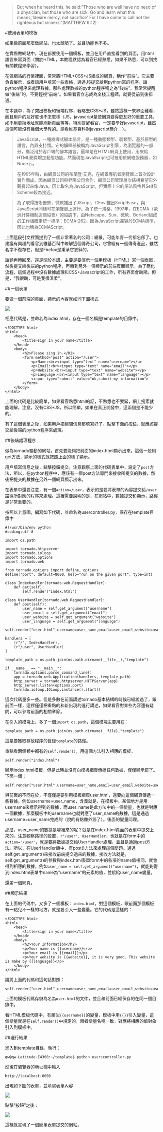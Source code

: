 >But when he heard this, he said:"Those who are well have no need of a physician, but those who are sick. Go and learn what this means,'Idesire mercy, not sacrifice' For I have come to call not the righteous but sinners."(MATTHEW 9:12)

#使用表單和模板

如果像前面那麼做網站，也太醜陋了。並且功能也不多。

在實際做網站中，現在都要使用一個模板，並且在用戶直接看到的頁面，用html語言來寫頁面（關於HTML，本教程默認為看官已經熟悉，如果不熟悉，可以到找有關教程來學習）。

在做網站的行業裡面，常常將HTML+CSS+JS組成的網頁，稱作“前端”。它主要負責展示，或者讓用戶填寫一些表格，通過JS提交給用python寫的程序，讓python程序來處理數據，那些處理數據的python程序稱之為“後端”。我常常提醒做“後端”的，不要輕視“前端”。如果看官立志成為全棧工程師，就要從前到後都通。

在本講中，為了突出模板和後端程序，我略去CSS+JS，雖然這樣一來界面難看，而且用戶的友好度也不怎麼樣（JS，javascript是使網頁變得更友好的重要工具，如不用更換地址就能刷新頁面等等，特別提醒看官，一定要學好javascript，雖然這個可能沒有幾個大學教的。請看維基百科對javascript簡介：）。

>JavaScript，一種直譯式腳本語言，是一種動態類型、弱類型、基於原型的語言，內置支持類。它的解釋器被稱為JavaScript引擎，為瀏覽器的一部分，廣泛用於客戶端的腳本語言，最早是在HTML網頁上使用，用來給HTML網頁增加動態功能。然而現在JavaScript也可被用於網絡服務器，如Node.js。

>在1995年時，由網景公司的布蘭登·艾克，在網景導航者瀏覽器上首次設計實作而成。因為網景公司與昇陽公司合作，網景公司管理層次結構希望它外觀看起來像Java，因此取名為JavaScript。但實際上它的語法風格與Self及Scheme較為接近。

>為了取得技術優勢，微軟推出了JScript，CEnvi推出ScriptEase，與JavaScript同樣可在瀏覽器上運行。為了統一規格，1997年，在ECMA（歐洲計算機制造商協會）的協調下，由Netscape、Sun、微軟、Borland組成的工作組確定統一標準：ECMA-262。因為JavaScript兼容於ECMA標準，因此也稱為ECMAScript。

上面這段引文裡面提到了一個非常著名的公司：網景，可能年青一代都忘卻了。也建議有興趣的看官到維基百科中瞭解這個傳奇公司，它曾經有一個傳奇產品，雖然名字不復存在，但是Firefox是秉承它衣鉢的。

話題再轉回來，還是關於本講，主要是要演示一個用模板（HTML）寫一個表單，然後提交給後端的python程序，再轉到另外一個顯示的前端頁面顯示。為了簡化流程，這個過程中沒有數據處理和CSS+Javascript的工作，所有界面會醜陋。但是，“我很醜，可是我很溫柔”。

##一個表單

要做一個前端的頁面，顯示的內容就如同下圖樣式

![](https://raw.githubusercontent.com/qiwsir/ITArticles/master/Pictures/31101.png)

相應代碼是，並命名為index.html，存在一個名稱是template的目錄中。

	<!DOCTYPE html>
	<html>
	    <head>
	        <title>sign in your name</title>
	    </head>
	    <body>
	        <h2>Please sing in.</h2>
	        <form method="post" action="/user">
	            <p>Name:<br><input type="text" name="username"></p>
	            <p>Email:<br><input type="text" name="email"></p>
	            <p>Website:<br><input type="text" name="website"></p>
	            <p>Language:<br><input type="text" name="language"></p>
	            <input type="submit" value="ok,submit my information">
	        </form>
	    </body>
	</html>

上面的代碼是比較簡單，如果看官熟悉html的話，不熟悉也不要緊，網上搜索就能理解。注意，沒有CSS+JS，所以簡單。如果在真正開發中，這兩個是不能少的。

有了這個表單之後，如果用戶把相關信息都填寫好了。點擊下面的按鈕，就應該提交給後端的python程序來處理。

##後端處理程序

做為tornado驅動的網站，首先要能夠把前面的index.html顯示出來，這個一般用get方法，顯示的樣式就按照上面的樣子顯示。

用戶填寫信息之後，點擊按鈕提交。注意觀察上面的代碼表單中，設定了`post`方法，所以，在python程序中，應該有一個post方法專門來接收所提交的數據，然後把提交的數據在另外一個網頁顯示出來。

在表單中還要注意，有一個`action=/user`，表示的是要將表單的內容提交給`/user`路徑所對應的程序來處理。這裡需要說明的是，在網站中，數據提交和顯示，路徑是非常重要的。

按照以上意圖，編寫如下代碼，並命名為usercontroller.py，保存在template目錄中

	#!/usr/bin/env python
	#coding:utf-8

	import os.path

	import tornado.httpserver
	import tornado.ioloop
	import tornado.options
	import tornado.web

	from tornado.options import define, options
	define("port", default=8000, help="run on the given port", type=int)

	class IndexHandler(tornado.web.RequestHandler):
	    def get(self):
	        self.render("index.html")

	class UserHandler(tornado.web.RequestHandler):
	    def post(self):
	        user_name = self.get_argument("username")
	        user_email = self.get_argument("email")
	        user_website = self.get_argument("website")
	        user_language = self.get_argument("language")
	        self.render("user.html",username=user_name,email=user_email,website=user_website,language=user_language)

	handlers = [
	    (r"/", IndexHandler),
	    (r"/user", UserHandler)
	]

	template_path = os.path.join(os.path.dirname(__file__),"template")

	if __name__ == "__main__":
	    tornado.options.parse_command_line()
	    app = tornado.web.Application(handlers, template_path)
	    http_server = tornado.httpserver.HTTPServer(app)
	    http_server.listen(options.port)
	    tornado.ioloop.IOLoop.instance().start()

這次代碼量多一些。但是多數在前面講述tornado基本結構的時候已經說過了，跟前面一樣，這裡僅僅把重點的和新出現的進行講述，如果看官對某些內容還有疑問，可以參考前面的相關章節。

在引入的模塊上，多了一個`import os.path`，這個模塊主要用在：

	template_path = os.path.join(os.path.dirname(__file),"template")

這是要獲取存放程序的目錄`template`的路徑。

重點看兩個類中都有的`self.render()`，用這個方法引入相應的模板。

    self.render("index.html")

顯示index.html模板，但是此時並沒有向模板網頁傳遞任何數據，僅僅顯示罷了。下面一個：

	self.render("user.html",username=user_name,email=user_email,website=user_website,language=user_language)

與前面的不同在於，不僅僅是要引用模板網頁user.html，還要向這個網頁傳遞一些數據，例如username=user_name，含義就是，在模板中，某個地方是用username來標示得到的數據，而user_name是此方法中的一個變量，也就是對應一個數據，那麼模板中的username也就對應了user_name的數據，這是通過username=user_name完成的（說的有點像外語了）。後面的變量同理。

那麼，user_name的數據是哪裡來的呢？就是在index.html頁面的表單中提交上來的。注意觀察路徑的設置，`r"/user", UserHandler`，也就是在form中的`action='/user'`，就是要將數據提交給UserHandler處理，並且是通過post方法。所以，在UserHandler類中，有post()方法來處理這個問題。通過self.get_argument()來接收前端提交過來的數據，接收方法就是，self.get_argument()的參數與index.html表單form中的各項的name值相同，就會得到相應的數據。例如`user_name = self.get_argument("username")`，就能夠得到index.html表單中name為"username"的元素的值，並賦給user_name變量。

還差一個網頁。

##顯示結果

在上面的代碼中，又多了一個模板：`index.html`，對這個模板，跟前面那個模板有一點兒不一樣的地方，就是要引入一些變量。它的代碼是這樣的：

    <!DOCTYPE html>
    <html>
        <head>
            <title>sign in your name</title>
        </head>
        <body>
            <h2>Your Information</h2>
            <p>Your name is {{username}}</p>
            <p>Your email is {{email}}</p>
            <p>Your website is {{website}}, it is very good. This website is make by {{language}}</p>
        </body>
    </html>

請將上面的代碼和這句話對照：

    self.render("user.html",username=user_name,email=user_email,website=user_website,language=user_language)

上面的模板代碼存儲為名為`user.html`的文件，並且和前面已經保存的在同一個目錄中。

看HTML模板代碼中，有類似`{{username}}`的變量，模板中用`{{}}`引入變量，這個變量就是在`self.render()`中規定的，兩者變量名稱一致，對應將相應的值對象引入到模板中。

##運行結果

進入到template目錄，執行：

    qw@qw-Latitude-E4300:~/template$ python userscontroller.py

然後在瀏覽器的地址欄中輸入

    http://localhost:8000

出現如下圖的表單，並填寫表單內容

![](https://raw.githubusercontent.com/qiwsir/ITArticles/master/Pictures/31102.png)

點擊“按鈕”之後：

![](https://raw.githubusercontent.com/qiwsir/ITArticles/master/Pictures/31103.png)

這樣就實現了一個簡單表單提交的網站。
